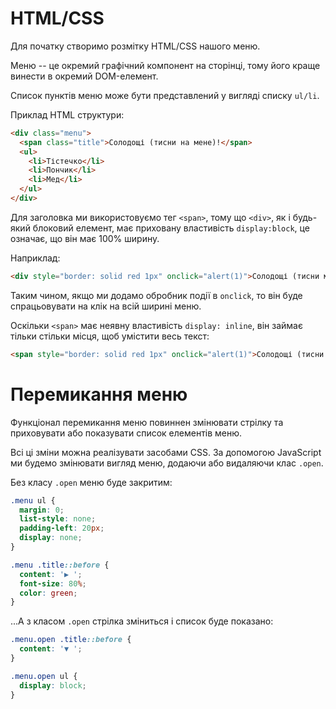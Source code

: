 
# HTML/CSS
Для початку створимо розмітку HTML/CSS нашого меню.

Меню -- це окремий графічний компонент на сторінці, тому його краще винести в окремий DOM-елемент.

Список пунктів меню може бути представлений у вигляді списку `ul/li`.

Приклад HTML структури:

```html
<div class="menu">
  <span class="title">Солодощі (тисни на мене)!</span>
  <ul>
    <li>Тістечко</li>
    <li>Пончик</li>
    <li>Мед</li>
  </ul>
</div>
```

Для заголовка ми використовуємо тег `<span>`, тому що `<div>`, як і будь-який блоковий елемент, має приховану властивість `display:block`, це означає, що він має 100% ширину.

Наприклад:

```html autorun height=50
<div style="border: solid red 1px" onclick="alert(1)">Солодощі (тисни мене)!</div>
```

Таким чином, якщо ми додамо обробник події в `onclick`, то він буде спрацьовувати на клік на всій ширині меню.

Оскільки `<span>` має неявну властивість `display: inline`, він займає тільки стільки місця, щоб умістити весь текст:

```html autorun height=50
<span style="border: solid red 1px" onclick="alert(1)">Солодощі (тисни мене)!</span>
```

# Перемикання меню

Функціонал перемикання меню повиннен змінювати стрілку та приховувати або показувати список елементів меню.

Всі ці зміни можна реалізувати засобами CSS. За допомогою JavaScript ми будемо змінювати вигляд меню, додаючи або видаляючи клас `.open`.

Без класу `.open` меню буде закритим:

```css
.menu ul {
  margin: 0;
  list-style: none;
  padding-left: 20px;
  display: none;
}

.menu .title::before {
  content: '▶ ';
  font-size: 80%;
  color: green;
}
```

...А з класом `.open` стрілка зміниться і список буде показано:

```css
.menu.open .title::before {
  content: '▼ ';
}

.menu.open ul {
  display: block;
}
```
